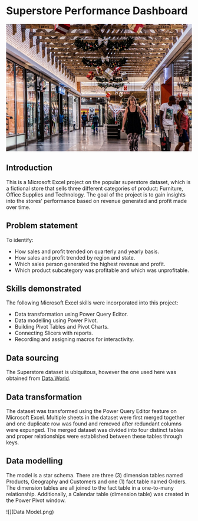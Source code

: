 # Superstore Performance Dashboard
![](store.jpg)
## Introduction
This is a Microsoft Excel project on the popular superstore dataset, which is a fictional store that sells three different categories of product: Furniture, Office Supplies and Technology. The goal of the project is to gain insights into the stores' performance based on revenue generated and profit made over time.

## Problem statement
To identify:
- How sales and profit trended on quarterly and yearly basis.
- How sales and profit trended by region and state.
- Which sales person generated the highest revenue and profit.
- Which product subcategory was profitable and which was unprofitable.

## Skills demonstrated
The following Microsoft Excel skills were incorporated into this project:
- Data transformation using Power Query Editor.
- Data modelling using Power Pivot.
- Building Pivot Tables and Pivot Charts.
- Connecting Slicers with reports.
- Recording and assigning macros for interactivity.

## Data sourcing
The Superstore dataset is ubiquitous, however the one used here was obtained from [Data.World](https://data.world/missdataviz/superstore-2021).

## Data transformation
The dataset was transformed using the Power Query Editor feature on Microsoft Excel. Multiple sheets in the dataset were first merged together and one duplicate row was found and removed after redundant columns were expunged. The merged dataset was divided into four distinct tables and proper relationships were established between these tables through keys.

## Data modelling
The model is a star schema. There are three (3) dimension tables named Products, Geography and Customers and one (1) fact table named Orders. The dimension tables are all joined to the fact table in a one-to-many relationship. Additionally, a Calendar table (dimension table) was created in the Power Pivot window.

![](Data Model.png)
